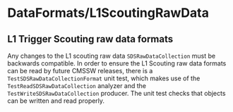 # DataFormats/L1ScoutingRawData

## L1 Trigger Scouting raw data formats

Any changes to the L1 scouting raw data `SDSRawDataCollection` must be backwards compatible.
In order to ensure the L1 Scouting raw data formats can be read by future CMSSW releases,
there is a `TestSDSRawDataCollectionFormat` unit test, which makes use of the `TestReadSDSRawDataCollection` analyzer and the `TestWriteSDSRawDataCollection` producer.
The unit test checks that objects can be written and read properly.

